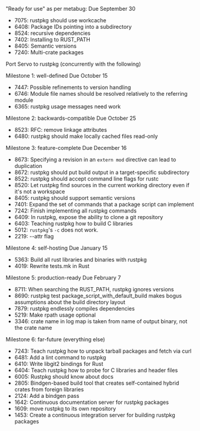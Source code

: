 "Ready for use" as per metabug:
    Due September 30

* 7075: rustpkg should use workcache
* 6408: Package IDs pointing into a subdirectory
* 8524: recursive dependencies
* 7402: Installing to RUST_PATH
* 8405: Semantic versions
* 7240: Multi-crate packages

Port Servo to rustpkg (concurrently with the following)

Milestone 1: well-defined
    Due October 15

* 7447: Possible refinements to version handling
* 6746: Module file names should be resolved relatively to the referring module
* 6365: rustpkg usage messages need work

Milestone 2: backwards-compatible
    Due October 25

* 8523: RFC: remove linkage attributes
* 6480: rustpkg should make locally cached files read-only

Milestone 3: feature-complete
    Due December 16

* 8673: Specifying a revision in an `extern mod` directive can lead to duplication
* 8672: rustpkg should put build output in a target-specific subdirectory
* 8522: rustpkg should accept command line flags for rustc
* 8520: Let rustpkg find sources in the current working directory even if it's not a workspace
* 8405: rustpkg should support semantic versions
* 7401: Expand the set of commands that a package script can implement
* 7242: Finish implementing all rustpkg commands
* 6409: In rustpkg, expose the ability to clone a git repository
* 6403: Teaching rustpkg how to build C libraries
* 5012: `rustpkg`'s `-c` does not work.
* 2219: --attr flag

Milestone 4: self-hosting
    Due January 15

* 5363: Build all rust libraries and binaries with rustpkg
* 4019: Rewrite tests.mk in Rust

Milestone 5: production-ready
    Due February 7

* 8711: When searching the RUST_PATH, rustpkg ignores versions
* 8690: rustpkg test package_script_with_default_build makes bogus assumptions about the build directory layout
* 7879: rustpkg endlessly compiles dependencies
* 5219: Make rpath usage optional 
* 3346: crate name in log map is taken from name of output binary, not the crate name

Milestone 6: far-future (everything else)
* 7243: Teach rustpkg how to unpack tarball packages and fetch via curl
* 6481: Add a lint command to rustpkg
* 6410: Write libgit2 bindings for Rust
* 6404: Teach rustpkg how to probe for C libraries and header files
* 6005: Rustpkg should know about docs
* 2805: Bindgen-based build tool that creates self-contained hybrid crates from foreign libraries
* 2124: Add a bindgen pass
* 1642: Continuous documentation server for rustpkg packages
* 1609: move rustpkg to its own repository
* 1453: Create a continuous integration server for building rustpkg packages